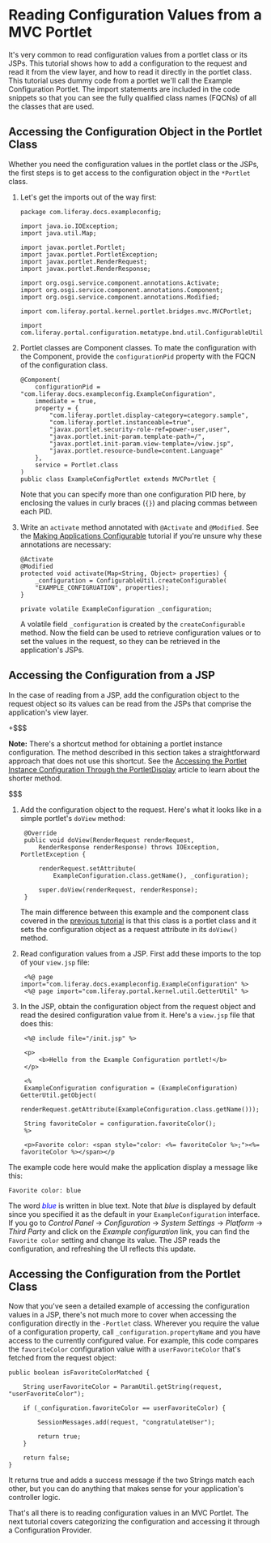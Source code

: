# Reading Configuration Values from a MVC Portlet [](id=reading-configuration-values-from-a-mvc-portlet)

It's very common to read configuration values from a portlet class or its JSPs.
This tutorial shows how to add a configuration to the request and read it from
the view layer, and how to read it directly in the portlet class. This tutorial
uses dummy code from a portlet we'll call the Example Configuration Portlet. The
import statements are included in the code snippets so that you can see the
fully qualified class names (FQCNs) of all the classes that are used.

## Accessing the Configuration Object in the Portlet Class

Whether you need the configuration values in the portlet class or the JSPs, the
first steps is to get access to the configuration object in the `*Portlet`
class.

1.  Let's get the imports out of the way first:

        package com.liferay.docs.exampleconfig;

        import java.io.IOException;
        import java.util.Map;

        import javax.portlet.Portlet;
        import javax.portlet.PortletException;
        import javax.portlet.RenderRequest;
        import javax.portlet.RenderResponse;

        import org.osgi.service.component.annotations.Activate;
        import org.osgi.service.component.annotations.Component;
        import org.osgi.service.component.annotations.Modified;

        import com.liferay.portal.kernel.portlet.bridges.mvc.MVCPortlet;

        import com.liferay.portal.configuration.metatype.bnd.util.ConfigurableUtil;

2.  Portlet classes are Component classes. To mate the configuration with the
    Component, provide the `configurationPid` property with the FQCN of the
    configuration class. 

        @Component(
            configurationPid = "com.liferay.docs.exampleconfig.ExampleConfiguration",
            immediate = true,
            property = {
                "com.liferay.portlet.display-category=category.sample",
                "com.liferay.portlet.instanceable=true",
                "javax.portlet.security-role-ref=power-user,user",
                "javax.portlet.init-param.template-path=/",
                "javax.portlet.init-param.view-template=/view.jsp",
                "javax.portlet.resource-bundle=content.Language"
            },
            service = Portlet.class
        )
        public class ExampleConfigPortlet extends MVCPortlet {

    Note that you can specify more than one configuration PID here, by enclosing the
    values in curly braces (`{}`) and placing commas between each PID.

3.  Write an `activate`  method annotated with `@Activate` and `@Modified`. See
    the [Making Applications
    Configurable](/develop/tutorials/-/knowledge_base/7-1/making-applications-configurable)
    tutorial if you're unsure why these annotations are necessary:

        @Activate
        @Modified
        protected void activate(Map<String, Object> properties) {
            _configuration = ConfigurableUtil.createConfigurable(
            "EXAMPLE_CONFIGRUATION", properties);
        }

        private volatile ExampleConfiguration _configuration;

    A volatile field `_configuration` is created by the `createConfigurable` method.
    Now the field can be used to retrieve configuration values or to set the values
    in the request, so they can be retrieved in the application's JSPs.

## Accessing the Configuration from a JSP

In the case of reading from a JSP, add the configuration object to the request
object so its values can be read from the JSPs that comprise the application's
view layer. 

+$$$

**Note:** There's a shortcut method for obtaining a portlet instance
configuration. The method described in this section takes a straightforward
approach that does not use this shortcut. See the [Accessing the Portlet
Instance Configuration Through the PortletDisplay](/develop/tutorials/-/knowledge_base/7-1/reading-configuration-values-from-a-configuration-provider#accessing-the-portlet-instance-configuration-through-the-portletdisplay) article to learn
about the shorter method.

$$$

1. Add the configuration object to the request. Here's what it looks like in a
   simple portlet's `doView` method:

        @Override
        public void doView(RenderRequest renderRequest,
            RenderResponse renderResponse) throws IOException, PortletException {

            renderRequest.setAttribute(
                ExampleConfiguration.class.getName(), _configuration);

            super.doView(renderRequest, renderResponse);
        }

    The main difference between this example and the component class covered in
    the
    [previous tutorial](reading-configuration-values-from-a-component) 
    is that this class is a portlet class and it sets the configuration object
    as a request attribute in its `doView()` method. 

2. Read configuration values from a JSP. First add these imports to the top of
   your `view.jsp` file:

        <%@ page import="com.liferay.docs.exampleconfig.ExampleConfiguration" %>
        <%@ page import="com.liferay.portal.kernel.util.GetterUtil" %>

3. In the JSP, obtain the configuration object from the request object and read
   the desired configuration value from it. Here's a `view.jsp` file that does
   this:

        <%@ include file="/init.jsp" %>

        <p>
            <b>Hello from the Example Configuration portlet!</b>
        </p>

        <%
        ExampleConfiguration configuration = (ExampleConfiguration) GetterUtil.getObject(
            renderRequest.getAttribute(ExampleConfiguration.class.getName()));

        String favoriteColor = configuration.favoriteColor();
        %>

        <p>Favorite color: <span style="color: <%= favoriteColor %>;"><%= favoriteColor %></span></p

<!--[Figure 2: Here, the Example Configuration portlet's `view.jsp` is rendered. This JSP reads the value of the `favoriteColor` configuration and displays it.](../../images/example-configuration-portlet.png)-->

The example code here would make the application display a message like this:

    Favorite color: blue

The word <font color="blue">*blue*</font> is written in blue text. Note that *blue* is
displayed by default since you specified it as the default in your
`ExampleConfiguration` interface. If you go to *Control Panel* &rarr;
*Configuration* &rarr; *System Settings* &rarr; *Platform* &rarr; *Third Party*
and click on the *Example configuration* link, you can find the `Favorite color`
setting and change its value. The JSP reads the configuration, and refreshing
the UI reflects this update.

## Accessing the Configuration from the Portlet Class [](id=accessing-the-configuration-from-the-portlet-class)

Now that you've seen a detailed example of accessing the configuration values in
a JSP, there's not much more to cover when accessing the configuration directly
in the `-Portlet` class. Wherever you require the value of a configuration
property, call `_configuration.propertyName` and you have access to the
currently configured value. For example, this code compares the `favoriteColor`
configuration value with a `userFavoriteColor` that's fetched from the request
object: 

    public boolean isFavoriteColorMatched {
    
        String userFavoriteColor = ParamUtil.getString(request, "userFavoriteColor");

        if (_configuration.favoriteColor == userFavoriteColor) {

            SessionMessages.add(request, "congratulateUser");

            return true;
        }

        return false;
    }

It returns true and adds a success message if the two Strings match each other,
but you can do anything that makes sense for your application's controller
logic.

That's all there is to reading configuration values in an MVC Portlet. The next
tutorial covers categorizing the configuration and accessing it through a
Configuration Provider.

